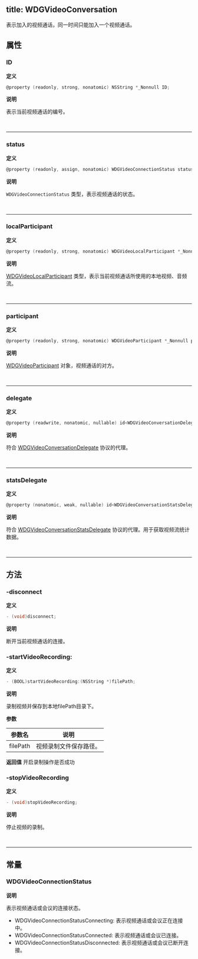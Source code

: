 title: WDGVideoConversation
---

表示加入的视频通话，同一时间只能加入一个视频通话。

## 属性

### ID

**定义**

```objectivec
@property (readonly, strong, nonatomic) NSString *_Nonnull ID;
```

**说明**

表示当前视频通话的编号。

</br>

---

### status

**定义**

```objectivec
@property (readonly, assign, nonatomic) WDGVideoConnectionStatus status;
```

**说明**

`WDGVideoConnectionStatus` 类型，表示视频通话的状态。

</br>

---

### localParticipant

**定义**

```objectivec
@property (readonly, strong, nonatomic) WDGVideoLocalParticipant *_Nonnull localParticipant;
```

**说明**

[WDGVideoLocalParticipant](/video/iOS/api/WDGVideoLocalParticipant.html) 类型，表示当前视频通话所使用的本地视频、音频流。

</br>

---

### participant

**定义**

```objectivec
@property (readonly, strong, nonatomic) WDGVideoParticipant *_Nonnull participant;
```

**说明**

[WDGVideoParticipant](/video/iOS/api/WDGVideoParticipant.html) 对象，视频通话的对方。

</br>

---

### delegate

**定义**

```objectivec
@property (readwrite, nonatomic, nullable) id<WDGVideoConversationDelegate> delegate;
```

**说明**

符合 [WDGVideoConversationDelegate](/video/iOS/api/WDGVideoClientDelegate.html) 协议的代理。

</br>

---

### statsDelegate

**定义**

```objectivec
@property (nonatomic, weak, nullable) id<WDGVideoConversationStatsDelegate> statsDelegate;
```

**说明**

符合 [WDGVideoConversationStatsDelegate](/video/iOS/api/WDGVideoClientStatsDelegate.html) 协议的代理。用于获取视频流统计数据。

</br>

---

## 方法

### -disconnect

**定义**

```objectivec
- (void)disconnect;
```

**说明**

断开当前视频通话的连接。

### -startVideoRecording:

**定义**

```objectivec
- (BOOL)startVideoRecording:(NSString *)filePath;
```

**说明**

录制视频并保存到本地filePath目录下。

**参数**

参数名 | 说明 
---|---
filePath|视频录制文件保存路径。

**返回值**
开启录制操作是否成功

### -stopVideoRecording

**定义**

```objectivec
- (void)stopVideoRecording;
```

**说明**

停止视频的录制。

</br>

---

## 常量

### WDGVideoConnectionStatus 

**说明**

表示视频通话或会议的连接状态。

- WDGVideoConnectionStatusConnecting: 表示视频通话或会议正在连接中。
- WDGVideoConnectionStatusConnected: 表示视频通话或会议已连接。
- WDGVideoConnectionStatusDisconnected: 表示视频通话或会议已断开连接。
